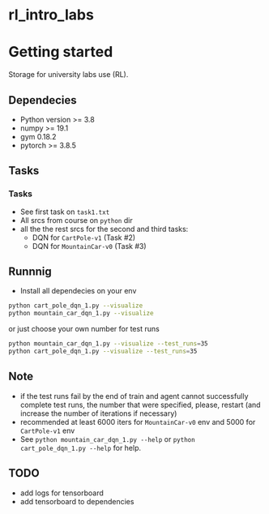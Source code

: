 # rl_intro_labs

# Getting started
Storage for university labs use (RL).

## Dependecies
* Python version >= 3.8
* numpy >= 19.1
* gym 0.18.2
* pytorch >= 3.8.5

## Tasks

### Tasks

* See first task on `task1.txt`
* All srcs from course on `python` dir
* all the the rest srcs for the second and third tasks:
  * DQN for `CartPole-v1` (Task #2)
  * DQN for `MountainCar-v0` (Task #3)

## Runnnig
* Install all dependecies on your env

``` bash
python cart_pole_dqn_1.py --visualize
python mountain_car_dqn_1.py --visualize
```
or just choose your own number for test runs
```bash
python mountain_car_dqn_1.py --visualize --test_runs=35
python cart_pole_dqn_1.py --visualize --test_runs=35
```

## Note
* if the test runs fail by the end of train and agent cannot successfully complete test runs, the number that were specified, please, restart (and increase the number of iterations if necessary)
* recommended at least 6000 iters for `MountainCar-v0` env and 5000 for `CartPole-v1` env
* See ```python mountain_car_dqn_1.py --help``` or ```python cart_pole_dqn_1.py --help``` for help.

## TODO
* add logs for tensorboard
* add tensorboard to dependencies
